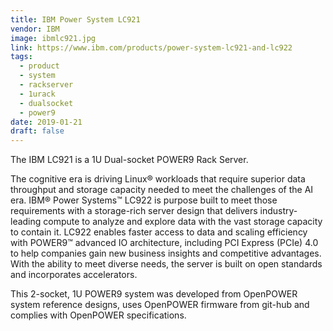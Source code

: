```yaml
---
title: IBM Power System LC921
vendor: IBM
image: ibmlc921.jpg
link: https://www.ibm.com/products/power-system-lc921-and-lc922
tags:
  - product
  - system
  - rackserver
  - 1urack
  - dualsocket
  - power9
date: 2019-01-21
draft: false
---
```


The IBM LC921 is a 1U Dual-socket POWER9 Rack Server.

The cognitive era is driving Linux® workloads that require superior data throughput and storage capacity needed to meet the challenges of the AI era.
IBM® Power Systems™ LC922 is purpose built to meet those requirements with a storage-rich server design
that delivers industry-leading compute to analyze and explore data with the vast storage capacity to contain it.
LC922 enables faster access to data and scaling efficiency with POWER9™ advanced IO architecture,
including PCI Express (PCIe) 4.0 to help companies gain new business insights and competitive advantages.
With the ability to meet diverse needs, the server is built on open standards and incorporates accelerators.

This 2-socket, 1U POWER9 system was developed from OpenPOWER system reference designs,
uses OpenPOWER firmware from git-hub and complies with OpenPOWER specifications.
